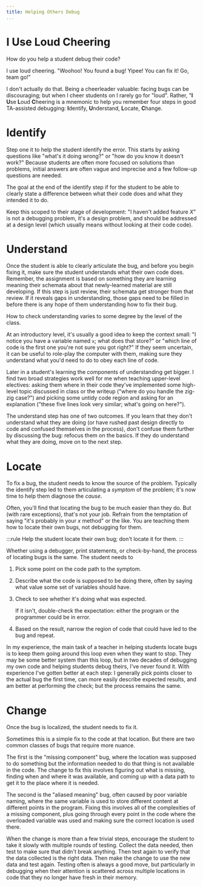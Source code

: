 ```yaml
---
title: Helping Others Debug
...
```


# I Use Loud Cheering

How do you help a student debug their code?

I use loud cheering. "Woohoo! You found a bug! Yipee! You can fix it! Go, team go!"

I don't actually do that.
Being a cheerleader valuable: facing bugs can be discouraging; but when I cheer students on I rarely go for "loud".
Rather, "**I** **U**se **L**oud **C**heering is a mnemonic to help you remember four steps in good TA-assisted debugging:
**I**dentify, **U**nderstand, **L**ocate, **C**hange.

# Identify

Step one it to help the student identify the error.
This starts by asking questions like "what's it doing wrong?" or "how do you know it doesn't work?"
Because students are often more focused on solutions than problems, initial answers are often vague and imprecise and a few follow-up questions are needed.

The goal at the end of the identify step if for the student to be able to clearly state a difference between what their code does and what they intended it to do.

Keep this scoped to their stage of development: "I haven't added feature $X$" is not a debugging problem, it's a design problem, and should be addressed at a design level (which usually means without looking at their code code).

# Understand

Once the student is able to clearly articulate the bug,
and before you begin fixing it,
make sure the student understands what their own code does.
Remember, the assignment is based on something they are learning
meaning their schemata about that newly-learned material are still developing.
If this step is just review, their schemata get stronger from that review.
If it reveals gaps in understanding, those gaps need to be filled in before there is any hope of them understanding how to fix their bug.

How to check understanding varies to some degree by the level of the class.

At an introductory level, it's usually a good idea to keep the context small: "I notice you have a variable named `x`; what does that store?" or "which line of code is the first one you're not sure you got right?"
If they seem uncertain, it can be useful to role-play the computer with them, making sure they understand what you'd need to do to obey each line of code.

Later in a student's learning the components of understanding get bigger.
I find two broad strategies work well for me when teaching upper-level electives:
asking them where in their code they've implemented some high-level topic discussed in class or the writeup ("where do you handle the zig-zig case?")
and picking some untidy code region and asking for an explanation ("these five lines look very similar; what's going on here?").

The understand step has one of two outcomes.
If you learn that they don't understand what they are doing (or have rushed past design directly to code and confused themselves in the process), don't confuse them further by discussing the bug: refocus them on the basics.
If they do understand what they are doing, move on to the next step.

# Locate

To fix a bug, the student needs to know the source of the problem.
Typically the identify step led to them articulating a *symptom* of the problem;
it's now time to help them diagnose the *cause*.

Often, you'll find that locating the bug to be much easier than they do.
But (with rare exceptions), that's not your job.
Refrain from the temptation of saying "it's probably in your $x$ method" or the like.
You are teaching them how to locate their own bugs, not debugging for them.

:::rule
Help the student locate their own bug; don't locate it for them.
:::

Whether using a debugger, print statements, or check-by-hand, the process of locating bugs is the same.
The student needs to

1. Pick some point on the code path to the symptom.

2. Describe what the code is supposed to be doing there, often by saying what value some set of variables should have.

3. Check to see whether it's doing what was expected.
    
    If it isn't, double-check the expectation: either the program or the programmer could be in error.

4. Based on the result, narrow the region of code that could have led to the bug and repeat.

In my experience, the main task of a teacher in helping students locate bugs
is to keep them going around this loop even when they want to stop.
They may be some better system than this loop, but in two decades of debugging my own code and helping students debug theirs, I've never found it.
With experience I've gotten better at each step:
I generally pick points closer to the actual bug the first time,
can more easily describe expected results,
and am better at performing the check;
but the process remains the same.



# Change

Once the bug is localized, the student needs to fix it.

Sometimes this is a simple fix to the code at that location.
But there are two common classes of bugs that require more nuance.

The first is the "missing component" bug,
where the location was supposed to do something
but the information needed to do that thing is not available in the code.
The change  to fix this involves figuring out what is missing,
finding when and where it was available,
and coming up with a data path to get it to the place where it is needed.

The second is the "aliased meaning" bug, often caused by poor variable naming,
where the same variable is used to store different content at different points in the program.
Fixing this involves all of the complexities of a missing component,
plus going through every point in the code where the overloaded variable was used
and making sure the correct location is used there.

When the change is more than a few trivial steps,
encourage the student to take it slowly with multiple rounds of testing.
Collect the data needed, then test to make sure that didn't break anything.
Then test again to verify that the data collected is the right data.
Then make the change to use the new data and test again.
Testing often is always a good move,
but particularly in debugging when their attention is scattered across multiple locations in code that they no longer have fresh in their memory.
